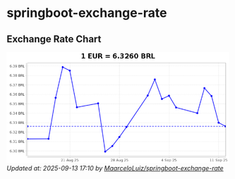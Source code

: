 # springboot-exchange-rate

<!-- EXCHANGE-RATE-START -->
## Exchange Rate Chart

![Exchange Rate Chart](charts/chart.png)*Updated at: 2025-09-13 17:10 by [MaarceloLuiz/springboot-exchange-rate](https://github.com/MaarceloLuiz/springboot-exchange-rate)*


<!-- EXCHANGE-RATE-END -->